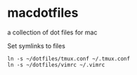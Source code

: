 # macdotfiles
a collection of dot files for mac

Set symlinks to files

    ln -s ~/dotfiles/tmux.conf ~/.tmux.conf
    ln -s ~/dotfiles/vimrc ~/.vimrc
